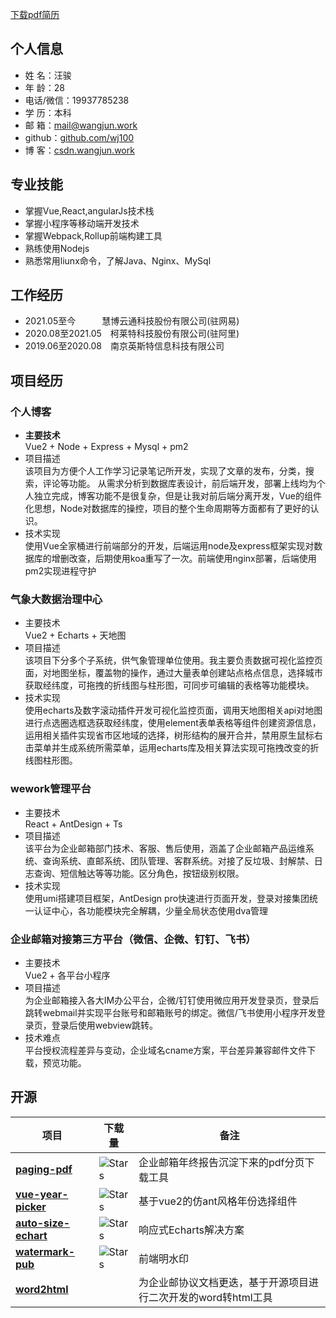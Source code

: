 [下载pdf简历](http://cdn.wangjun.work/store/%E6%B1%AA%E9%AA%8F.pdf)
## 个人信息 

* 姓 名：汪骏
* 年 龄：28
* 电话/微信：19937785238
* 学 历：本科
* 邮 箱：mail@wangjun.work
* github：[github.com/wj100](http://github.com/wj100)
* 博 客：[csdn.wangjun.work](http://csdn.wangjun.work)


## 专业技能

- 掌握Vue,React,angularJs技术栈
- 掌握小程序等移动端开发技术
- 掌握Webpack,Rollup前端构建工具
- 熟练使用Nodejs
- 熟悉常用liunx命令，了解Java、Nginx、MySql 
## 工作经历

* 2021.05至今&emsp;&emsp;&emsp;慧博云通科技股份有限公司(驻网易)
* 2020.08至2021.05&emsp;柯莱特科技股份有限公司(驻阿里)
* 2019.06至2020.08&emsp;南京英斯特信息科技有限公司


## 项目经历

### 个人博客
  * __主要技术__  
    Vue2 + Node + Express + Mysql + pm2
  * 项目描述  
    该项目为方便个人工作学习记录笔记所开发，实现了文章的发布，分类，搜索，评论等功能。
	从需求分析到数据库表设计，前后端开发，部署上线均为个人独立完成，博客功能不是很复杂，但是让我对前后端分离开发，Vue的组件化思想，Node对数据库的操控，项目的整个生命周期等方面都有了更好的认识。
  * 技术实现  
    使用Vue全家桶进行前端部分的开发，后端运用node及express框架实现对数据库的增删改查，后期使用koa重写了一次。前端使用nginx部署，后端使用pm2实现进程守护


### 气象大数据治理中心
  * 主要技术  
    Vue2 + Echarts + 天地图
  * 项目描述  
    该项目下分多个子系统，供气象管理单位使用。我主要负责数据可视化监控页面，对地图坐标，覆盖物的操作，通过大量表单创建站点格点信息，选择城市获取经纬度，可拖拽的折线图与柱形图，可同步可编辑的表格等功能模块。
  * 技术实现  
    使用echarts及数字滚动插件开发可视化监控页面，调用天地图相关api对地图进行点选圈选框选获取经纬度，使用element表单表格等组件创建资源信息，运用相关插件实现省市区地域的选择，树形结构的展开合并，禁用原生鼠标右击菜单并生成系统所需菜单，运用echarts库及相关算法实现可拖拽改变的折线图柱形图。

### wework管理平台
  * 主要技术  
    React + AntDesign + Ts
  * 项目描述  
    该平台为企业邮箱部门技术、客服、售后使用，涵盖了企业邮箱产品运维系统、查询系统、直邮系统、团队管理、客群系统。对接了反垃圾、封解禁、日志查询、短信触达等等功能。区分角色，按钮级别权限。
  * 技术实现  
    使用umi搭建项目框架，AntDesign pro快速进行页面开发，登录对接集团统一认证中心，各功能模块完全解耦，少量全局状态使用dva管理

### 企业邮箱对接第三方平台（微信、企微、钉钉、飞书）
  * 主要技术  
    Vue2 + 各平台小程序
  * 项目描述  
    为企业邮箱接入各大IM办公平台，企微/钉钉使用微应用开发登录页，登录后跳转webmail并实现平台账号和邮箱账号的绑定。微信/飞书使用小程序开发登录页，登录后使用webview跳转。
  * 技术难点  
    平台授权流程差异与变动，企业域名cname方案，平台差异兼容邮件文件下载，预览功能。

## 开源
| 项目 | 下载量 | 备注 |
|---------|-----------|---------|
| [**paging-pdf**](https://www.npmjs.com/package/paging-pdf) | ![Stars](https://img.shields.io/npm/dt/paging-pdf.svg) | 企业邮箱年终报告沉淀下来的pdf分页下载工具 |
| [**vue-year-picker**](https://www.npmjs.com/package/vue-year-picker) | ![Stars](https://img.shields.io/npm/dt/vue-year-picker.svg) | 基于vue2的仿ant风格年份选择组件 |
| [**auto-size-echart**](https://www.npmjs.com/package/auto-size-echart) | ![Stars](https://img.shields.io/npm/dt/auto-size-echart.svg) | 响应式Echarts解决方案 |
| [**watermark-pub**](https://www.npmjs.com/package/watermark-pub) | ![Stars](https://img.shields.io/npm/dt/watermark-pub.svg) | 前端明水印 |
| [**word2html**](https://github.com/wj100/word2html) |  | 为企业邮协议文档更迭，基于开源项目进行二次开发的word转html工具 |